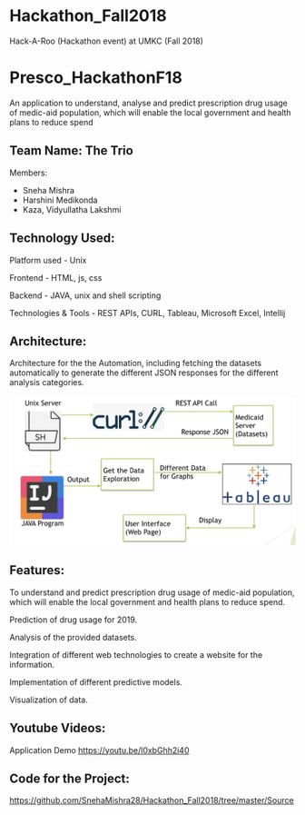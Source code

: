 # Hackathon_Fall2018
Hack-A-Roo (Hackathon event) at UMKC (Fall 2018)


# Presco_HackathonF18
An application to understand, analyse and predict prescription drug usage of medic-aid population, which will enable the local government and health plans to reduce spend

## Team Name: The Trio
Members:
* Sneha Mishra     
* Harshini Medikonda
* Kaza, Vidyullatha Lakshmi 

## Technology Used:
Platform used - Unix

Frontend - HTML, js, css

Backend - JAVA, unix and shell scripting

Technologies & Tools - REST APIs, CURL, Tableau, Microsoft Excel, Intellij

## Architecture:
Architecture for the the Automation, including fetching the datasets automatically to generate the different JSON responses for the different analysis categories.

![alt txt](https://github.com/SnehaMishra28/Hackathon_Fall2018/blob/master/Documents/architecture.png)

## Features:

To understand and predict prescription drug usage of medic-aid population, which will enable the local government and health plans to reduce spend.

Prediction of drug usage for 2019. 

Analysis of the provided datasets. 

Integration of different web technologies to create a website for the information. 

Implementation of different predictive models. 

Visualization of data.  

## Youtube Videos:

Application Demo
https://youtu.be/l0xbGhh2i40


## Code for the Project:
https://github.com/SnehaMishra28/Hackathon_Fall2018/tree/master/Source

